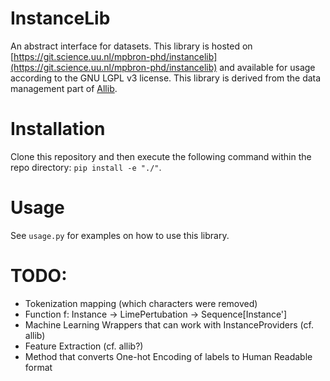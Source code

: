 # InstanceLib

An abstract interface for datasets.
This library is hosted on [https://git.science.uu.nl/mpbron-phd/instancelib](https://git.science.uu.nl/mpbron-phd/instancelib) and available for usage according to the GNU LGPL v3 license. 
This library is derived from the data management part of [Allib](https://git.science.uu.nl/mpbron-phd/allib). 

# Installation
Clone this repository and then execute the following command within the repo directory:
`pip install -e "./"`.

# Usage
See `usage.py` for examples on how to use this library. 

# TODO: 
- Tokenization mapping (which characters were removed)
- Function f: Instance -> LimePertubation -> Sequence[Instance']
- Machine Learning Wrappers that can work with InstanceProviders (cf. allib)
- Feature Extraction (cf. allib?)
- Method that converts One-hot Encoding of labels to Human Readable format


